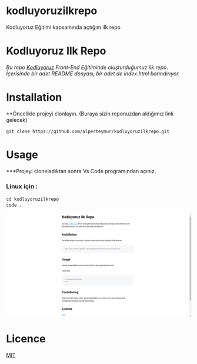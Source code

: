 # kodluyoruzilkrepo
Kodluyoruz Eğitimi kapsamında açtığım ilk repo

# Kodluyoruz Ilk Repo

*Bu repo [Kodluyoruz](https://www.kodluyoruz.org) Front-End Eğitiminde oluşturduğumuz ilk repo. İçerisinde bir adet README dosyası, bir adet de index.html barındırıyor.*

# Installation

**Öncelikle projeyi clonlayın. (Buraya sizin reponuzdan aldığımız link gelecek)

```
git clone https://github.com/alperteymur/kodluyoruzilkrepo.git

```

# Usage

***Projeyi cloneladıktan sonra Vs Code programından açınız.

### Linux için :
```
cd kodluyoruzilkrepo
code .
```
![git](https://raw.githubusercontent.com/Kodluyoruz/taskforce/main/git/odev1/figures/markdown.png)
# Licence

[MIT](https://choosealicense.com/licenses/mit/)

